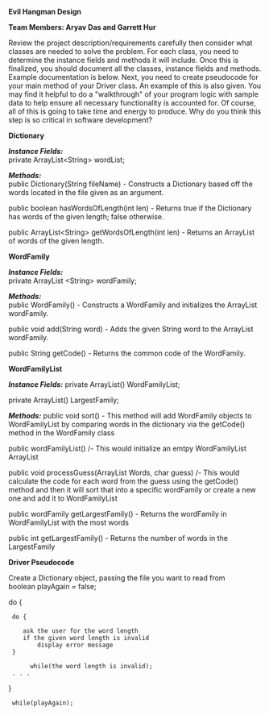 **Evil Hangman Design**  

**Team Members: Aryav Das and Garrett Hur**

Review the project description/requirements carefully then consider what classes are needed to solve the problem. For each class, you need to determine the instance fields and methods it will include. Once this is finalized, you should document all the classes, instance fields and methods. Example documentation is below. Next, you need to create pseudocode for your main method of your Driver class. An example of this is also given. You may find it helpful to do a "walkthrough" of your program logic with sample data to help ensure all necessary functionality is accounted for. Of course, all of this is going to take time and energy to produce. Why do you think this step is so critical in software development?

**Dictionary**

***Instance Fields:***  
private ArrayList\<String\> wordList;

***Methods:***  
public Dictionary(String fileName) \- Constructs a Dictionary based off the words located in the file given as an argument. 

public boolean hasWordsOfLength(int len) \- Returns true if the Dictionary has words of the given length; false otherwise. 

public ArrayList\<String\> getWordsOfLength(int len) \- Returns an ArrayList of words of the given length.

**WordFamily**

***Instance Fields:***  
private ArrayList \<String\> wordFamily;

***Methods:***  
public WordFamily() \- Constructs a WordFamily and initializes the ArrayList wordFamily.

public void add(String word) \- Adds the given String word to the ArrayList wordFamily.

public String getCode() \- Returns the common code of the WordFamily.

**WordFamilyList**

***Instance Fields:***
private ArrayList<WordFamily>() WordFamilyList; 

private ArrayList<String>() LargestFamily; 

***Methods:***
public void sort() \- This method will add WordFamily objects to WordFamilyList by comparing words in the dictionary via the getCode() method in the WordFamily class

public wordFamilyList() /- This would initialize an emtpy WordFamilyList ArrayList 

public void processGuess(ArrayList<String> Words, char guess) /- This would calculate the code for each word from the guess using the getCode() method and then it will sort that into a specific wordFamily or create a new one and add it to WordFamilyList 

public wordFamily getLargestFamily() - Returns the wordFamily in WordFamilyList with the most words 

public int getLargestFamily() - Returns the number of words in the LargestFamily 

**Driver Pseudocode**

Create a Dictionary object, passing the file you want to read from  
boolean playAgain \= false;

do {  
     
     do {  
        
        ask the user for the word length  
        if the given word length is invalid  
            display error message  
     } 
     
          while(the word length is invalid);  
     . . .

} 

     while(playAgain);

